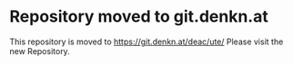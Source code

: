 Repository moved to git.denkn.at
================================

This repository is moved to https://git.denkn.at/deac/ute/
Please visit the new Repository.
